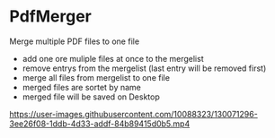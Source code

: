 # PdfMerger
Merge multiple PDF files to one file
- add one ore muliple files at once to the mergelist
- remove entrys from the mergelist (last entry will be removed first)
- merge all files from mergelist to one file
- merged files are sortet by name
- merged file will be saved on Desktop


https://user-images.githubusercontent.com/10088323/130071296-3ee26f08-1ddb-4d33-addf-84b89415d0b5.mp4
